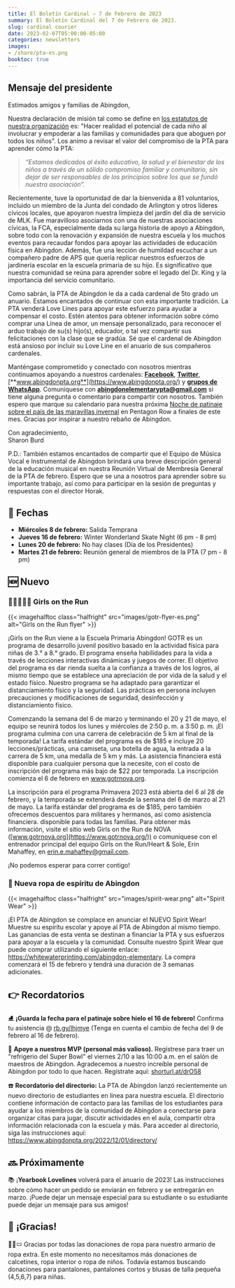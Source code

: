 ```yaml
---
title: El Boletín Cardinal — 7 de Febrero de 2023
summary: El Boletín Cardinal del 7 de Febrero de 2023.
slug: cardinal courier
date: 2023-02-07T05:00:00-05:00
categories: newsletters
images: 
- /share/pta-es.png
booktoc: true
---
```


## Mensaje del presidente

Estimados amigos y familias de Abingdon,

Nuestra declaración de misión tal como se define en [los estatutos de nuestra organización](/bylaws/) es: "Hacer realidad el potencial de cada niño al involucrar y empoderar a las familias y comunidades para que aboguen por todos los niños". Los animo a revisar el valor del compromiso de la PTA para aprender cómo la PTA:

> *“Estamos dedicados al éxito educativo, la salud y el bienestar de los niños a través de un sólido compromiso familiar y comunitario, sin dejar de ser responsables de los principios sobre los que se fundó nuestra asociación”.*

Recientemente, tuve la oportunidad de dar la bienvenida a 81 voluntarios, incluido un miembro de la Junta del condado de Arlington y otros líderes cívicos locales, que apoyaron nuestra limpieza del jardín del día de servicio de MLK. Fue maravilloso asociarnos con una de nuestras asociaciones cívicas, la FCA, especialmente dada su larga historia de apoyo a Abingdon, sobre todo con la renovación y expansión de nuestra escuela y los muchos eventos para recaudar fondos para apoyar las actividades de educación física en Abingdon. Además, fue una lección de humildad escuchar a un compañero padre de APS que quería replicar nuestros esfuerzos de jardinería escolar en la escuela primaria de su hijo. Es significativo que nuestra comunidad se reúna para aprender sobre el legado del Dr. King y la importancia del servicio comunitario.

Como sabrán, la PTA de Abingdon le da a cada cardenal de 5to grado un anuario. Estamos encantados de continuar con esta importante tradición. La PTA venderá Love Lines para apoyar este esfuerzo para ayudar a compensar el costo. Estén atentos para obtener información sobre cómo comprar una Línea de amor, un mensaje personalizado, para reconocer el arduo trabajo de su(s) hijo(s), educador, o tal vez compartir sus felicitaciones con la clase que se gradúa. Sé que el cardenal de Abingdon está ansioso por incluir su Love Line en el anuario de sus compañeros cardenales.

Manténgase comprometido y conectado con nosotros mientras continuamos apoyando a nuestros cardenales: [**Facebook**](https://www.facebook.com/AbingdonElementaryPTA), [**Twitter**](https://twitter.com/AbingdonPTA), [**www.abingdonpta.org**](https://www.abingdonpta.org/) y [**grupos de WhatsApp**](/whatsapp/ ). Comuníquese con **abingdonelementarypta@gmail.com** si tiene alguna pregunta o comentario para compartir con nosotros. También espero que marque su calendario para nuestra próxima [Noche de patinaje sobre el país de las maravillas invernal](/2023/01/10/winter-wonderland/) en Pentagon Row a finales de este mes. Gracias por inspirar a nuestro rebaño de Abingdon.

Con agradecimiento,  
Sharon Burd

P.D.: También estamos encantados de compartir que el Equipo de Música Vocal e Instrumental de Abingdon brindará una breve descripción general de la educación musical en nuestra Reunión Virtual de Membresía General de la PTA de febrero. Espero que se una a nosotros para aprender sobre su importante trabajo, así como para participar en la sesión de preguntas y respuestas con el director Horak.

## 📅 Fechas

  - **Miércoles 8 de febrero:** Salida Temprana
  - **Jueves 16 de febrero:** Winter Wonderland Skate Night (6 pm - 8 pm)
  - **Lunes 20 de febrero:** No hay clases (Día de los Presidentes)
  - **Martes 21 de febrero:** Reunión general de miembros de la PTA (7 pm - 8 pm)

## 🆕 Nuevo

### 🏃‍♀️🏃🏾‍♀️ Girls on the Run

{{< imagehalftoc class="halfright" src="images/gotr-flyer-es.png" alt="Girls on the Run flyer" >}}

¡Girls on the Run viene a la Escuela Primaria Abingdon! GOTR es un programa de desarrollo juvenil positivo basado en la actividad física para niñas de 3.° a 8.° grado. El programa enseña habilidades para la vida a través de lecciones interactivas dinámicas y juegos de correr. El objetivo del programa es dar rienda suelta a la confianza a través de los logros, al mismo tiempo que se establece una apreciación de por vida de la salud y el estado físico. Nuestro programa se ha adaptado para garantizar el distanciamiento físico y la seguridad. Las prácticas en persona incluyen precauciones y modificaciones de seguridad, desinfección y distanciamiento físico.

Comenzando la semana del 6 de marzo y terminando el 20 y 21 de mayo, el equipo se reunirá todos los lunes y miércoles de 2:50 p. m. a 3:50 p. m. ¡El programa culmina con una carrera de celebración de 5 km al final de la temporada! La tarifa estándar del programa es de $185 e incluye 20 lecciones/prácticas, una camiseta, una botella de agua, la entrada a la carrera de 5 km, una medalla de 5 km y más. La asistencia financiera está disponible para cualquier persona que la necesite, con el costo de inscripción del programa más bajo de $22 por temporada. La inscripción comienza el 6 de febrero en www.gotrnova.org.

La inscripción para el programa Primavera 2023 está abierta del 6 al 28 de febrero, y la temporada se extenderá desde la semana del 6 de marzo al 21 de mayo. La tarifa estándar del programa es de $185, pero también ofrecemos descuentos para militares y hermanos, así como asistencia financiera. disponible para todas las familias. Para obtener más información, visite el sitio web Girls on the Run de NOVA ([www.gotrnova.org](https://www.gotrnova.org/)) o comuníquese con el entrenador principal del equipo Girls on the Run/Heart & Sole, Erin Mahaffey, en erin.e.mahaffey@gmail.com.

¡No podemos esperar para correr contigo!

<p style="clear:right;"></p>

### 👕 Nueva ropa de espíritu de Abingdon

{{< imagehalftoc class="halfright" src="images/spirit-wear.png" alt="Spirit Wear" >}}

¡El PTA de Abingdon se complace en anunciar el NUEVO Spirit Wear! Muestre su espíritu escolar y apoye al PTA de Abingdon al mismo tiempo. Las ganancias de esta venta se destinan a financiar la PTA y sus esfuerzos para apoyar a la escuela y la comunidad. Consulte nuestro Spirit Wear que puede comprar utilizando el siguiente enlace: https://whitewaterprinting.com/abingdon-elementary. La compra comenzará el 15 de febrero y tendrá una duración de 3 semanas adicionales.

<p style="clear:right;"></p>

## 👉 Recordatorios

⛸️ **¡Guarda la fecha para el patinaje sobre hielo el 16 de febrero!** Confirma tu asistencia @ [rb.gy/lhjmye](https://rb.gy/lhjmye)
(Tenga en cuenta el cambio de fecha del 9 de febrero al 16 de febrero).

🏈 **Apoye a nuestros MVP (personal más valioso).** Regístrese para traer un "refrigerio del Super Bowl" el viernes 2/10 a las 10:00 a.m. en el salón de maestros de Abingdon. Agradecemos a nuestro increíble personal de Abingdon por todo lo que hacen. Regístrate aquí: [shorturl.at/drO58](https://shorturl.at/drO58)

☎️ **Recordatorio del directorio:** La PTA de Abingdon lanzó recientemente un nuevo directorio de estudiantes en línea para nuestra escuela. El directorio contiene información de contacto para las familias de los estudiantes para ayudar a los miembros de la comunidad de Abingdon a conectarse para organizar citas para jugar, discutir actividades en el aula, compartir otra información relacionada con la escuela y más. Para acceder al directorio, siga las instrucciones aquí: https://www.abingdonpta.org/2022/12/01/directory/

## 🔜 Próximamente

📚 ¡**Yearbook Lovelines** volverá para el anuario de 2023! Las instrucciones sobre cómo hacer un pedido se enviarán en febrero y se entregarán en marzo. ¡Puede dejar un mensaje especial para su estudiante o su estudiante puede dejar un mensaje para sus amigos!

## 🙏 ¡Gracias!

👖🧦🩲 Gracias por todas las donaciones de ropa para nuestro armario de ropa extra. En este momento no necesitamos más donaciones de calcetines, ropa interior o ropa de niños. Todavía estamos buscando donaciones para pantalones, pantalones cortos y blusas de talla pequeña (4,5,6,7) para niñas.